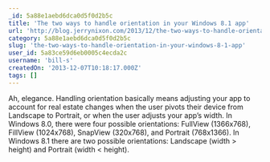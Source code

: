 ```yaml
---
_id: 5a88e1aebd6dca0d5f0d2b5c
title: 'The two ways to handle orientation in your Windows 8.1 app'
url: 'http://blog.jerrynixon.com/2013/12/the-two-ways-to-handle-orientation-in.html#more'
category: 5a88e1aebd6dca0d5f0d2b5c
slug: 'the-two-ways-to-handle-orientation-in-your-windows-8-1-app'
user_id: 5a83ce59d6eb0005c4ecda2c
username: 'bill-s'
createdOn: '2013-12-07T10:18:17.000Z'
tags: []
---
```


Ah, elegance. Handling orientation basically means adjusting your app to account for real estate changes when the user pivots their device from Landscape to Portrait, or when the user adjusts your app’s width. In Windows 8.0, there were four possible orientations: FullView (1366x768), FillView (1024x768), SnapView (320x768), and Portrait (768x1366). In Windows 8.1 there are two possible orientations: Landscape (width &gt; height) and Portrait (width &lt; height).
